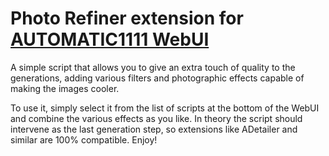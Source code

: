 # Photo Refiner extension for [AUTOMATIC1111 WebUI](https://github.com/AUTOMATIC1111/stable-diffusion-webui)
A simple script that allows you to give an extra touch of quality to the generations, adding various filters and photographic effects capable of making the images cooler.

To use it, simply select it from the list of scripts at the bottom of the WebUI and combine the various effects as you like.
In theory the script should intervene as the last generation step, so extensions like ADetailer and similar are 100% compatible.
Enjoy!
